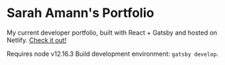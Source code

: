 # Sarah Amann's Portfolio

My current developer portfolio, built with React + Gatsby and hosted on Netlify. [Check it out!](https://sarahamann.dev)

Requires node v12.16.3
Build development environment: `gatsby develop`.
